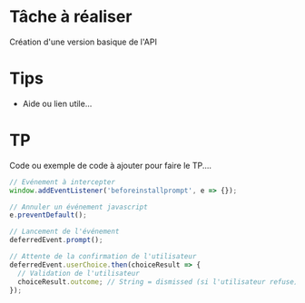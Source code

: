 # Tâche à réaliser

Création d'une version basique de l'API

# Tips

- Aide ou lien utile...

# TP

Code ou exemple de code à ajouter pour faire le TP....

```javascript
// Evénement à intercepter
window.addEventListener('beforeinstallprompt', e => {});

// Annuler un événement javascript
e.preventDefault();

// Lancement de l'événement
deferredEvent.prompt();

// Attente de la confirmation de l'utilisateur
deferredEvent.userChoice.then(choiceResult => {
  // Validation de l'utilisateur
  choiceResult.outcome; // String = dismissed (si l'utilisateur refuse)
});
```
